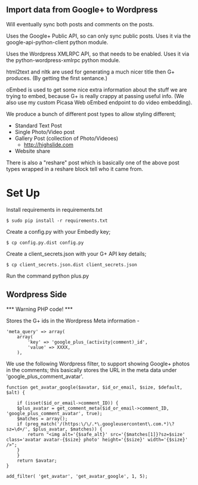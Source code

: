 
Import data from Google+ to Wordpress
-------------------------------------------------------------------------------

Will eventually sync both posts and comments on the posts.

Uses the Google+ Public API, so can only sync public posts. Uses it via the
google-api-python-client python module.

Uses the Wordpress XMLRPC API, so that needs to be enabled. Uses it via the 
python-wordpress-xmlrpc python module.

html2text and nltk are used for generating a much nicer title then G+ produces.
(By getting the first sentance.)

oEmbed is used to get some nice extra information about the stuff we are trying
to embed, because G+ is really crappy at passing useful info. (We also use my
custom Picasa Web oEmbed endpoint to do video embedding).

We produce a bunch of different post types to allow styling different;

 * Standard Text Post
 * Single Photo/Video post
 * Gallery Post (collection of Photo/Videoes) 
    * http://highslide.com
 * Website share

There is also a "reshare" post which is basically one of the above post types
wrapped in a reshare block tell who it came from.


# Set Up
Install requirements in requirements.txt

	$ sudo pip install -r requirements.txt

Create a config.py with your Embedly key;

	$ cp config.py.dist config.py

Create a client_secrets.json with your G+ API key details;

	$ cp client_secrets.json.dist client_secrets.json

Run the command
	python plus.py 


Wordpress Side
-------------------------------------------------------------------------------
*** Warning PHP code! ***

Stores the G+ ids in the Wordpress Meta information - 

	'meta_query' => array(
		array(
			'key' => 'google_plus_(activity|comment)_id',
			'value' => XXXX,
		),

We use the following Wordpress filter, to support showing Google+ photos in the
comments; this basically stores the URL in the meta data under 'google_plus_comment_avatar'.


	function get_avatar_google($avatar, $id_or_email, $size, $default, $alt) {

	    if (isset($id_or_email->comment_ID)) {
		$plus_avatar = get_comment_meta($id_or_email->comment_ID, 'google_plus_comment_avatar', true);
		$matches = array();
		if (preg_match('/(https:\/\/.*\.googleusercontent\.com.*)\?sz=\d+/', $plus_avatar, $matches)) {
		    return "<img alt='{$safe_alt}' src='{$matches[1]}?sz=$size' class='avatar avatar-{$size} photo' height='{$size}' width='{$size}' />";
		}
	    }
	    return $avatar;
	}

	add_filter( 'get_avatar', 'get_avatar_google', 1, 5);
